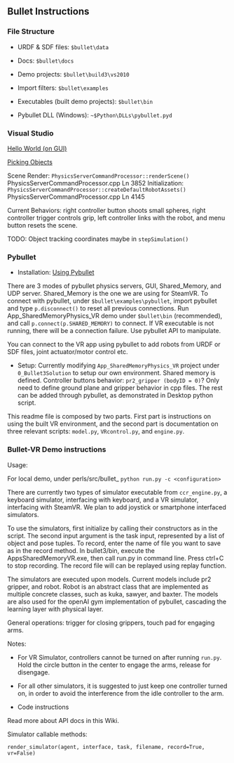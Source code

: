 ## Bullet Instructions

### File Structure

- URDF & SDF files: `$bullet\data`

- Docs: `$bullet\docs`

- Demo projects: `$bullet\build3\vs2010`

- Import filters: `$bullet\examples`

- Executables (built demo projects): `$bullet\bin`

- Pybullet DLL (Windows): `~$Python\DLLs\pybullet.pyd`

### Visual Studio

[Hello World (on GUI)](http://bulletphysics.org/mediawiki-1.5.8/index.php/Creating_a_project_from_scratch#Download_and_install_CMake)

[Picking Objects](http://bulletphysics.org/mediawiki-1.5.8/index.php/Picking)

Scene Render: `PhysicsServerCommandProcessor::renderScene()`      PhysicsServerCommandProcessor.cpp     Ln 3852
Initialization: `PhysicsServerCommandProcessor::createDefaultRobotAssets()`      PhysicsServerCommandProcessor.cpp     Ln 4145

Current Behaviors: right controller button shoots small spheres, right controller trigger controls grip, left controller links with the robot, and menu button resets the scene.

TODO: Object tracking coordinates maybe in `stepSimulation()`

### Pybullet

- Installation: 
[Using Pybullet](http://bulletphysics.org/mediawiki-1.5.8/index.php/Using_pybullet)

There are 3 modes of pybullet physics servers, GUI, Shared_Memory, and UDP server. Shared_Memory is the one we are using for SteamVR. To connect with pybullet, under `$bullet\examples\pybullet`, import pybullet and type `p.disconnect()` to reset all previous connections. Run App_SharedMemoryPhysics_VR demo under `$bullet\bin` (recommended),  and call `p.connect(p.SHARED_MEMORY)` to connect. If VR executable is not running, there will be a connection failure. Use pybullet API to manipulate.

You can connect to the VR app using pybullet to add robots from URDF or SDF files, joint actuator/motor control etc.

- Setup:
Currently modifying `App_SharedMemoryPhysics_VR` project under `0_Bullet3Solution` to setup our own environment. Shared memory is defined. Controller buttons behavior: `pr2_gripper (bodyID = 0)`? Only need to define ground plane and gripper behavior in cpp files. The rest can be added through pybullet, as demonstrated in Desktop python script.

This readme file is composed by two parts. First part is instructions on using the built VR environment, and the second part is documentation on three relevant scripts: `model.py`, `VRcontrol.py`, and `engine.py`.

### Bullet-VR Demo instructions

Usage:

For local demo, under perls/src/bullet_ `python run.py -c <configuration>`

There are currently two types of simulator executable from `ccr_engine.py`, a keyboard simulator, interfacing with keyboard,  and a VR simulator, interfacing with SteamVR. We plan to add joystick or smartphone interfaced simulators.

To use the simulators, first initialize by calling their constructors as in the script. The second input argument is the task input, represented by a list of object and pose tuples. To record, enter the name of file you want to save as in the record method. In bullet3/bin, execute the AppsSharedMemoryVR.exe, then call run.py in command line. Press ctrl+C to stop recording. The record file will can be replayed using replay function. 

The simulators are executed upon models. Current models include pr2 gripper, and robot. Robot is an abstract class that are implemented as multiple concrete classes, such as kuka, sawyer, and baxter. The models are also used for the openAI gym implementation of pybullet, cascading the learning layer with physical layer.

General operations: trigger for closing grippers, touch pad for engaging arms.

Notes:

- For VR Simulator, controllers cannot be turned on after running `run.py`. Hold the circle button in the center to engage the arms, release for disengage. 
- For all other simulators, it is suggested to just keep one controller turned on, in order to avoid the interference from the idle controller to the arm.

- Code instructions

Read more about API docs in this Wiki.

Simulator callable methods:

`render_simulator(agent, interface, task, filename, record=True, vr=False)`

